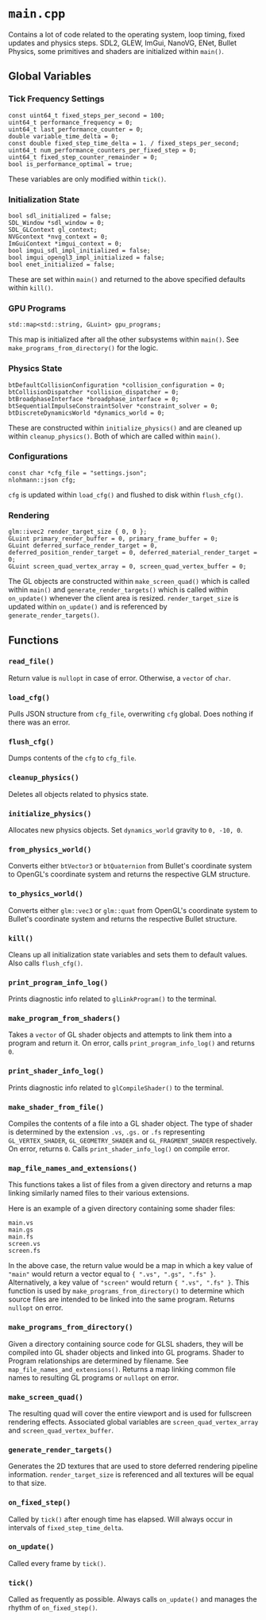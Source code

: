 # `main.cpp`

Contains a lot of code related to the operating system, loop timing, fixed updates and physics steps. SDL2, GLEW, ImGui, NanoVG, ENet, Bullet Physics, some primitives and shaders are initialized within `main()`.

## Global Variables

### Tick Frequency Settings

```
const uint64_t fixed_steps_per_second = 100;
uint64_t performance_frequency = 0;
uint64_t last_performance_counter = 0;
double variable_time_delta = 0;
const double fixed_step_time_delta = 1. / fixed_steps_per_second;
uint64_t num_performance_counters_per_fixed_step = 0;
uint64_t fixed_step_counter_remainder = 0;
bool is_performance_optimal = true;
```

These variables are only modified within `tick()`.

### Initialization State

```
bool sdl_initialized = false;
SDL_Window *sdl_window = 0;
SDL_GLContext gl_context;
NVGcontext *nvg_context = 0;
ImGuiContext *imgui_context = 0;
bool imgui_sdl_impl_initialized = false;
bool imgui_opengl3_impl_initialized = false;
bool enet_initialized = false;
```

These are set within ```main()``` and returned to the above specified defaults within ```kill()```.

### GPU Programs

```
std::map<std::string, GLuint> gpu_programs;
```

This map is initialized after all the other subsystems within ```main()```.  See ```make_programs_from_directory()``` for the logic.

### Physics State

```
btDefaultCollisionConfiguration *collision_configuration = 0;
btCollisionDispatcher *collision_dispatcher = 0;
btBroadphaseInterface *broadphase_interface = 0;
btSequentialImpulseConstraintSolver *constraint_solver = 0;
btDiscreteDynamicsWorld *dynamics_world = 0;
```

These are constructed within ```initialize_physics()``` and are cleaned up within ```cleanup_physics()```. Both of which are called within ```main()```.

### Configurations

```
const char *cfg_file = "settings.json";
nlohmann::json cfg;
```

```cfg``` is updated within ```load_cfg()``` and flushed to disk within ```flush_cfg()```.

### Rendering

```
glm::ivec2 render_target_size { 0, 0 };
GLuint primary_render_buffer = 0, primary_frame_buffer = 0;
GLuint deferred_surface_render_target = 0, deferred_position_render_target = 0, deferred_material_render_target = 0;
GLuint screen_quad_vertex_array = 0, screen_quad_vertex_buffer = 0;
```

The GL objects are constructed within ```make_screen_quad()``` which is called within ```main()``` and ```generate_render_targets()``` which is called within ```on_update()``` whenever the client area is resized. ```render_target_size``` is updated within ```on_update()``` and is referenced by ```generate_render_targets()```.

## Functions

### ```read_file()```

Return value is ```nullopt``` in case of error. Otherwise, a ```vector``` of ```char```.

### ```load_cfg()```

Pulls JSON structure from ```cfg_file```, overwriting ```cfg``` global. Does nothing if there was an error.

### ```flush_cfg()```

Dumps contents of the ```cfg``` to ```cfg_file```.

### ```cleanup_physics()```

Deletes all objects related to physics state.

### ```initialize_physics()```

Allocates new physics objects. Set ```dynamics_world``` gravity to ```0, -10, 0```.

### ```from_physics_world()```

Converts either ```btVector3``` or ```btQuaternion``` from Bullet's coordinate system to OpenGL's coordinate system and returns the respective GLM structure.

### ```to_physics_world()```

Converts either ```glm::vec3``` or ```glm::quat``` from OpenGL's coordinate system to Bullet's coordinate system and returns the respective Bullet structure.

### ```kill()```

Cleans up all initialization state variables and sets them to default values. Also calls ```flush_cfg()```.

### ```print_program_info_log()```

Prints diagnostic info related to ```glLinkProgram()``` to the terminal.

### ```make_program_from_shaders()```

Takes a ```vector``` of GL shader objects and attempts to link them into a program and return it. On error, calls ```print_program_info_log()``` and returns ```0```.

### ```print_shader_info_log()```

Prints diagnostic info related to ```glCompileShader()``` to the terminal.

### ```make_shader_from_file()```

Compiles the contents of a file into a GL shader object. The type of shader is determined by the extension ```.vs```, ```.gs.``` or ```.fs``` representing ```GL_VERTEX_SHADER```, ```GL_GEOMETRY_SHADER``` and ```GL_FRAGMENT_SHADER``` respectively. On error, returns ```0```. Calls ```print_shader_info_log()``` on compile error.

### ```map_file_names_and_extensions()```

This functions takes a list of files from a given directory and returns a map linking similarly named files to their various extensions.

Here is an example of a given directory containing some shader files:

```
main.vs
main.gs
main.fs
screen.vs
screen.fs
```

In the above case, the return value would be a map in which a key value of ```"main"``` would return a vector equal to ```{ ".vs", ".gs", ".fs" }```. Alternatively, a key value of ```"screen"``` would return ```{ ".vs", ".fs" }```. This function is used by ```make_programs_from_directory()``` to determine which source files are intended to be linked into the same program. Returns ```nullopt``` on error.

### ```make_programs_from_directory()```

Given a directory containing source code for GLSL shaders, they will be compiled into GL shader objects and linked into GL programs. Shader to Program relationships are determined by filename. See ```map_file_names_and_extensions()```. Returns a map linking common file names to resulting GL programs or ```nullopt``` on error.

### ```make_screen_quad()```

The resulting quad will cover the entire viewport and is used for fullscreen rendering effects. Associated global variables are ```screen_quad_vertex_array``` and ```screen_quad_vertex_buffer```.

### ```generate_render_targets()```

Generates the 2D textures that are used to store deferred rendering pipeline information. ```render_target_size``` is referenced and all textures will be equal to that size.

### ```on_fixed_step()```

Called by ```tick()``` after enough time has elapsed. Will always occur in intervals of ```fixed_step_time_delta```.

### ```on_update()```

Called every frame by ```tick()```.

### ```tick()```

Called as frequently as possible. Always calls ```on_update()``` and manages the rhythm of ```on_fixed_step()```.